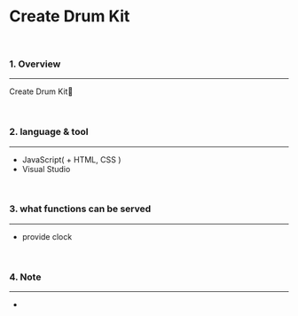 # Create Drum Kit

<br>

### 1. Overview
---


Create Drum Kit🥁

<br>


### 2. language & tool 
---

- JavaScript( + HTML, CSS )
- Visual Studio

<br>


### 3. what functions can be served
---

- provide clock

<br>

### 4. Note
---

- 

